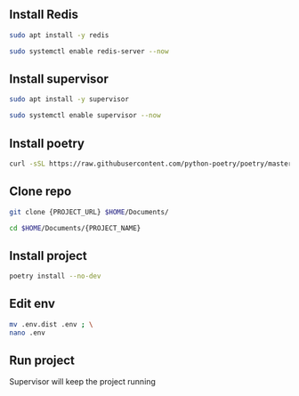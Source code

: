 ## Install Redis

```bash
sudo apt install -y redis
```

```bash
sudo systemctl enable redis-server --now
```

## Install supervisor

```bash
sudo apt install -y supervisor
```

```bash
sudo systemctl enable supervisor --now
```

## Install poetry

```bash
curl -sSL https://raw.githubusercontent.com/python-poetry/poetry/master/get-poetry.py | python -
```

## Clone repo

```bash
git clone {PROJECT_URL} $HOME/Documents/
```

```bash
cd $HOME/Documents/{PROJECT_NAME}
```

## Install project

```bash
poetry install --no-dev
```

## Edit env

```bash
mv .env.dist .env ; \
nano .env
```

## Run project

Supervisor will keep the project running